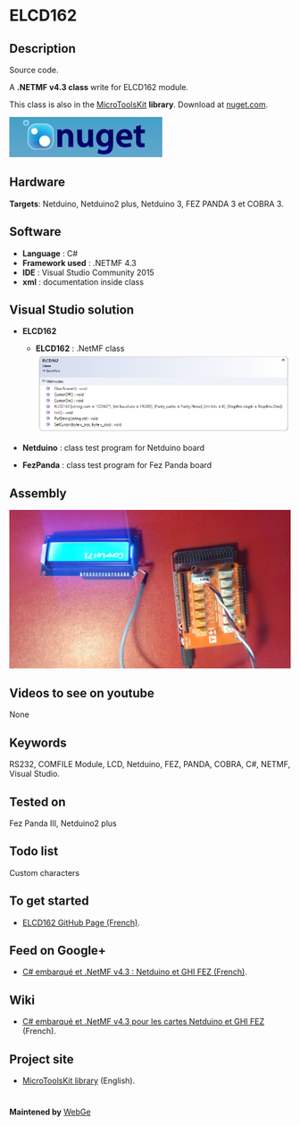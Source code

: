 # ELCD162

**Description**
----
Source code.

A **.NETMF v4.3 class** write for ELCD162 module.

This class is also in the [MicroToolsKit]("https://www.nuget.org/packages/WEBGE.Microtoolskit/") **library**. Download at [nuget.com]("https://www.nuget.org").

 ![](img/nuget.JPG)
 
**Hardware**
----
**Targets**: Netduino, Netduino2 plus, Netduino 3, FEZ PANDA 3 et COBRA 3.

**Software**
----
* **Language** : C#
* **Framework used** : .NETMF 4.3
* **IDE** : Visual Studio Community 2015
* **xml** : documentation inside class  

**Visual Studio solution**
----
* **ELCD162**

  * **ELCD162** : .NetMF class
![](img/ELCD162.png)
* **Netduino** : class test program for Netduino board
* **FezPanda** : class test program for Fez Panda board

**Assembly**
----
![](img/ELCD162.jpg)

**Videos to see on youtube**
----
None

**Keywords**
----
RS232, COMFILE Module, LCD, Netduino, FEZ, PANDA, COBRA, C#, NETMF, Visual Studio.

**Tested on**
----
Fez Panda III, Netduino2 plus

**Todo list**
----
Custom characters

**To get started**
----
* [ELCD162 GitHub Page (French)](http://webge.github.io/ELCD162/).

**Feed on Google+**
----
* [C# embarqué et .NetMF v4.3 : Netduino et GHI FEZ (French)](https://plus.google.com/collection/oaaJX).

**Wiki**
----
* [C# embarqué et .NetMF v4.3 pour les cartes Netduino et GHI FEZ](http://webge.dyndns-server.com/dokuwiki/doku.php?id=netmf43:accueilnetmf) (French).

**Project site**
----
* [MicroToolsKit library](http://webge.dyndns-server.com/dokuwiki/doku.php?id=netmf43:6_microtoolskit) (English).
#
**Maintened by** [WebGe](mailto:philippemariano@gmail.com)
